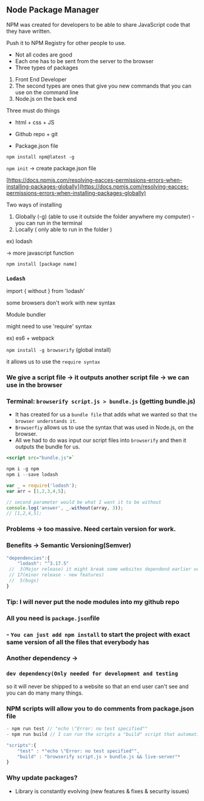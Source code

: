 ## Node Package Manager

NPM was created for developers to be able to share JavaScript code that they have written.

Push it to NPM Registry for other people to use.

- Not all codes are good
- Each one has to be sent from the server to the browser
- Three types of packages
  
1. Front End Developer
2. The second types are ones that give you new commands that you can use on the command line
3. Node.js on the back end

Three must do things

- html + css + JS

- Github repo + git

- Package.json file

`npm install npm@latest -g`

`npm init` → create package.json file

[https://docs.npmjs.com/resolving-eacces-permissions-errors-when-installing-packages-globally](https://docs.npmjs.com/resolving-eacces-permissions-errors-when-installing-packages-globally)

Two ways of installing

1. Globally (-g) (able to use it outside the folder anywhere my computer) - you can run in the terminal
2. Locally ( only able to run in the folder ) 

ex) lodash

→ more javascript function

`npm install [package name]`

### `Lodash`

import { without } from 'lodash'

some browsers don't work with new syntax

Module bundler

might need to use 'require' syntax

ex) es6 + webpack

`npm install -g browserify` (global install)

it allows us to use the `require syntax`

### We give a script file → it outputs another script file → we can use in the browser

### Terminal: `browserify script.js > bundle.js` (getting bundle.js)

- It has created for us a `bundle file` that adds what we wanted so that `the browser understands it`.
- `Browserfiy` allows us to use the syntax that was used in Node.js, on the browser.
- All we had to do was input our script files into `browserify` and then it outputs the bundle for us.

```jsx
<script src="bundle.js">`
```

```jsx
npm i -g npm
npm i --save lodash

var _ = require('lodash');
var arr = [1,2,3,4,5];

// second parameter would be what I want it to be without
console.log('answer', _.without(array, 3));
// [1,2,4,5];
```

### Problems → too massive. Need certain version for work.

### Benefits → Semantic Versioning(Semver)

```jsx
"dependencies":{
	"lodash": "^3.17.5" 
 //  3(Major release) it might break some websites dependend earlier version   
 // 17(minor release - new features)
 //  5(bugs)
}
```

### Tip: I will never put the node modules into my github repo

### All you need is `package.json`file

### - `You can just add npm install` to start the project with exact same version of all the files that everybody has

### Another dependency  →

### `dev dependency(Only needed for development and testing`

so it will never be shipped to a website so that an end user can't see and you can do many many things. 

### NPM scripts will allow you to do comments from package.json file

```jsx
- npm run test // "echo \"Error: no test specified""
- npm run build // I can run the scripts a "build" script that automatically runs.

"scripts":{
	"test" : *"echo \"Error: no test specified"",
	"build" : "browserify script.js > bundle.js && live-server"*
}
```

 

### Why update packages?

- Library is constantly evolving (new features & fixes & security issues)